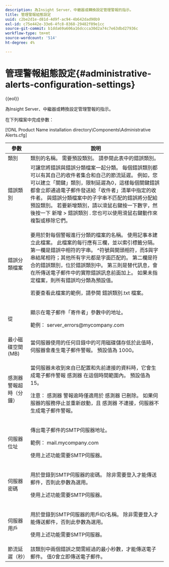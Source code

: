 ```yaml
---
description: 為Insight Server、中繼器或轉換設定管理警報的指示。
title: 管理警報組態設定
uuid: c2be2d1e-d81d-4d9f-ac94-4b642dad90b9
exl-id: c75e442e-33e6-4fc8-8368-29482f09e1cc
source-git-commit: b1dda69a606a16dccca30d2a74c7e63dbd27936c
workflow-type: tm+mt
source-wordcount: '514'
ht-degree: 4%

---
```


# 管理警報組態設定{#administrative-alerts-configuration-settings}

{{eol}}

為Insight Server、中繼器或轉換設定管理警報的指示。

在下列檔案中完成參數：

[!DNL Product Name installation directory\Components\Administrative Alerts.cfg]

<table id="table_5A2298906D5F4215B8FAC42CACBC0002"> 
 <thead> 
  <tr> 
   <th colname="col1" class="entry"> 參數 </th> 
   <th colname="col2" class="entry"> 說明 </th> 
  </tr> 
 </thead>
 <tbody> 
  <tr> 
   <td colname="col1"> 類別 </td> 
   <td colname="col2"> 類別的名稱。 需要預設類別。 請參閱此表中的錯誤類別。 </td> 
  </tr> 
  <tr> 
   <td colname="col1"> 錯誤類別 </td> 
   <td colname="col2"> 可讓您將錯誤與錯誤分類檔案一起分類。 每個錯誤類別都可以有其自己的收件者集合和自己的節流延遲。 例如，您可以建立「關鍵」類別，限制延遲為0，這樣每個關鍵錯誤都會立即通過電子郵件發送給「收件者」清單中指定的收件者。 與錯誤分類檔案中的子字串不匹配的錯誤將分配給預設類別。 若要新增類別，請以滑鼠右鍵按一下數字，然後按一下 <span class="uicontrol"> 新增 </span> &gt; <span class="uicontrol"> 錯誤類別 </span>. 您也可以使用滑鼠右鍵動作來複製或移除它們。 </td> 
  </tr> 
  <tr> 
   <td colname="col1"> 錯誤分類檔案 </td> 
   <td colname="col2"> <p>要用於對每個警報進行分類的檔案的名稱。 使用記事本建立此檔案。 此檔案的每行應有三欄，並以索引標籤分隔。 第一欄是錯誤中相符的字串。 ^符號與開頭相符，而$與字串結尾相符；其他所有字元都是字面匹配的。 第二欄是符合的錯誤類別，位於錯誤類別中。 第三則是替代訊息，會在所傳送電子郵件中的實際錯誤訊息前面加上。 如果未指定檔案，則所有錯誤均分類為預設值。 </p> <p>若要查看此檔案的範例，請參閱 <span class="filepath"> 錯誤類別.txt </span> 檔案。 </p> </td> 
  </tr> 
  <tr> 
   <td colname="col1"> 從 </td> 
   <td colname="col2"> <p>顯示在電子郵件「寄件者」參數中的地址。 </p> <p>範例： <span class="filepath"> server_errors@mycompany.com </span></p> </td> 
  </tr> 
  <tr> 
   <td colname="col1"> 最小磁碟空間(MB) </td> 
   <td colname="col2"> 當伺服器使用的任何目錄中的可用磁碟儲存低於此值時，伺服器會產生電子郵件警報。 預設值為 1000。 </td> 
  </tr> 
  <tr> 
   <td colname="col1"> 感測器警報超時（分鐘） </td> 
   <td colname="col2"> <p>當伺服器未收到來自已配置和先前連接的資料時，它會生成電子郵件警報 <span class="wintitle"> 感測器 </span> 在這個時間範圍內。 預設值為 15。 </p> <p> <p>注意：  <span class="wintitle"> 感測器 </span> 警報逾時僅適用於 <span class="wintitle"> 感測器 </span> 已刪除。 如果伺服器的服務停止並重新啟動，且 <span class="wintitle"> 感測器 </span> 不連接，伺服器不生成電子郵件警報。 </p> </p> </td> 
  </tr> 
  <tr> 
   <td colname="col1"> 伺服器位址 </td> 
   <td colname="col2"> <p>傳出電子郵件的SMTP伺服器地址。 </p> <p>範例： <span class="filepath"> mail.mycompany.com </span></p> <p>使用上述功能需要SMTP伺服器。 </p> </td> 
  </tr> 
  <tr> 
   <td colname="col1"> 伺服器密碼 </td> 
   <td colname="col2"> <p>用於登錄到SMTP伺服器的密碼。 除非需要登入才能傳送郵件，否則此參數為選用。 </p> <p>使用上述功能需要SMTP伺服器。 </p> </td> 
  </tr> 
  <tr> 
   <td colname="col1"> 伺服器用戶 </td> 
   <td colname="col2"> <p>用於登錄到SMTP伺服器的用戶ID/名稱。 除非需要登入才能傳送郵件，否則此參數為選用。 </p> <p>使用上述功能需要SMTP伺服器。 </p> </td> 
  </tr> 
  <tr> 
   <td colname="col1"> 節流延遲（秒） </td> 
   <td colname="col2"> 該類別中兩個錯誤之間需經過的最小秒數，才能傳送電子郵件。 值0會立即傳送電子郵件。 </td> 
  </tr> 
 </tbody> 
</table>

